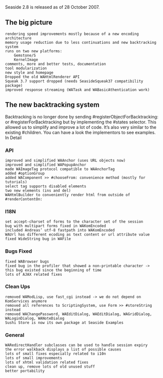 Seaside 2.8 is released as of 28 October 2007.

## The big picture

    rendering speed improvements mostly because of a new encoding architecture
    memory usage reduction due to less continuations and new backtracking system
    runs on two new platforms:
        Gemstone/S
        KernelImage
    comments, more and better tests, documentation
    tool modularization
    new style and homepage
    Dropped the old WAHtmlRenderer API
    Squeak 3.7 support dropped (needs SeasideSqueak37 compatibility package)
    improved response streaming (WATask and WABasicAthentication work)

## The new backtracking system

Backtracking is no longer done by sending #registerObjectForBacktracking: or #registerForBacktracking but by implementing the #states selector. This allowed us to simplify and improve a lot of code. It’s also very similar to the existing #children. You can have a look the implementors to see examples.
In Detail
### API

    improved and simplified WAAnchor (uses URL objects now)
    improved and simplified WAPopupAnchor
    made WAImageTag protocol compatible to WAAnchorTag
    added #optionGroup
    added WAComponent >> #chooseFrom: convenience method (mostly for tutorials)
    select tag supports disabled elements
    two new elements (ins and del)
    WAHtmlBuilder to conveniently render html from outside of #renderContentOn:

### I18N

    set accept-charset of forms to the character set of the session
    bug with multipart forms fixed in WAKomEncoded
    included Andreas’ utf-8 fastpath into WAKomEncoded
    WAUrl has different ecoding as text content or url attribute value
    fixed WideString bug in WAFile

### Bugs Fixed

    fixed WABrowser bugs
    fixed bug in the profiler that showed a non-printable character -> this bug existed since the beginning of time
    lots of AJAX related fixes

### Clean Ups

    removed WAModLisp, use fast_cgi instead -> we do not depend on KomServices anymore
    removed all references to ScriptingSystem, use Form >> #storeString instead
    removed WAChangePassword, WAEditDialog, WAEditDialog, WAGridDialog, WALoginDialog, WANoteDialog
    Sushi Store is now its own package at Seaside Examples

### General

    WARedirectHandler subclasses can be used to handle session expiry
    the error walkback displays a list of possible causes
    lots of small fixes especially related to i10n
    lots of small improvements
    lots of xhtml validation related fixes
    clean up, remove lots of old unused stuff
    better portability
